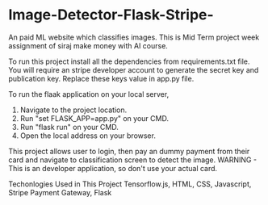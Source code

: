 # Image-Detector-Flask-Stripe-
An paid ML website which classifies images.
This is Mid Term project week assignment of siraj make money with AI course.

To run this project install all the dependencies from requirements.txt file.
You will require an stripe developer account to generate the secret key and publication key. Replace these keys value in app.py file.

To run the flaak application on your local server, 
1. Navigate to the project location.
2. Run "set FLASK_APP=app.py" on your CMD.
3. Run "flask run" on your CMD.
4. Open the local address on your browser.


This project allows user to login, then pay an dummy payment from their card and navigate to classification screen to detect the image.
WARNING - This is an developer application, so don't use your actual card.


Techonlogies Used in This Project
Tensorflow.js,
HTML,
CSS,
Javascript,
Stripe Payment Gateway,
Flask 




